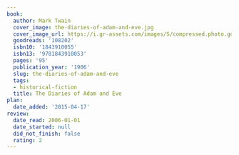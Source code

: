 ```yaml
---
book:
  author: Mark Twain
  cover_image: the-diaries-of-adam-and-eve.jpg
  cover_image_url: https://i.gr-assets.com/images/S/compressed.photo.goodreads.com/books/1374097796l/108202._SX98_.jpg
  goodreads: '108202'
  isbn10: '1843910055'
  isbn13: '9781843910053'
  pages: '95'
  publication_year: '1906'
  slug: the-diaries-of-adam-and-eve
  tags:
  - historical-fiction
  title: The Diaries of Adam and Eve
plan:
  date_added: '2015-04-17'
review:
  date_read: 2006-01-01
  date_started: null
  did_not_finish: false
  rating: 2
---
```

